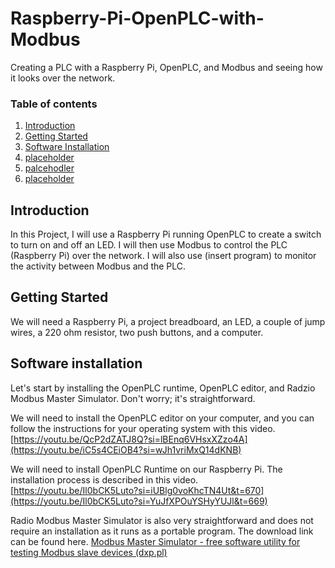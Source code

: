 # Raspberry-Pi-OpenPLC-with-Modbus
Creating a PLC with a Raspberry Pi, OpenPLC, and Modbus and seeing how it looks over the network.

### Table of contents

1. [Introduction](#introduction)
2. [Getting Started](#starting)
3. [Software Installation](#software)
4. [placeholder](#checklist)
5. [palcehodler](#assessment)
6. [placeholder](#summary)

## Introduction <a name="introduction">
In this Project, I will use a Raspberry Pi running OpenPLC to create a switch to turn on and off an LED. I will then use Modbus to control the PLC (Raspberry Pi) over the network. I will also use (insert program) to monitor the activity between Modbus and the PLC.

## Getting Started <a name="starting">
We will need a Raspberry Pi, a project breadboard, an LED, a couple of jump wires, a 220 ohm resistor, two push buttons, and a computer.

## Software installation <a name="software">
Let's start by installing the OpenPLC runtime, OpenPLC editor, and Radzio Modbus Master Simulator. Don't worry; it's straightforward.

We will need to install the OpenPLC editor on your computer, and you can follow the instructions for your operating system with this video.
[https://youtu.be/QcP2dZATJ8Q?si=lBEnq6VHsxXZzo4A](https://youtu.be/iC5s4CEiOB4?si=wJh1vriMxQ14dKNB)

We will need to install OpenPLC Runtime on our Raspberry Pi. The installation process is described in this video.
[https://youtu.be/Il0bCK5Luto?si=iUBlg0voKhcTN4Ut&t=670](https://youtu.be/Il0bCK5Luto?si=YuJfXPOuYSHyYUJl&t=669)

Radio Modbus Master Simulator is also very straightforward and does not require an installation as it runs as a portable program. The download link can be found here.
[Modbus Master Simulator - free software utility for testing Modbus slave devices (dxp.pl)](https://en.radzio.dxp.pl/modbus-master-simulator/)
